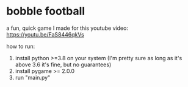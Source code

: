 # bobble football

a fun, quick game I made for this youtube video: https://youtu.be/FaS8446qkVs

how to run:
1. install python >=3.8 on your system (I'm pretty sure as long as it's above 3.6 it's fine, but no guarantees)
2. install pygame >= 2.0.0
3. run "main.py"
